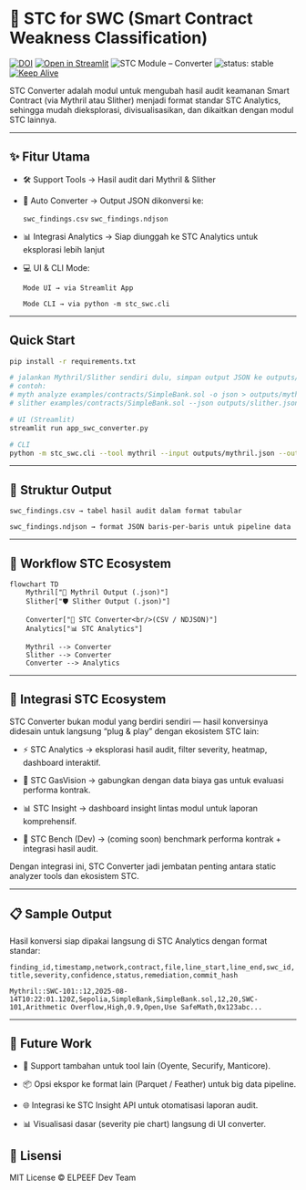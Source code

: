 # 🔐 STC for SWC (Smart Contract Weakness Classification)

[![DOI](https://zenodo.org/badge/DOI/10.5281/zenodo.16888878.svg)](https://doi.org/10.5281/zenodo.16888878)
[![Open in Streamlit](https://static.streamlit.io/badges/streamlit_badge_black_white.svg)](https://stc-converter.streamlit.app/)
![STC Module – Converter](https://img.shields.io/badge/STC%20Module-Converter-orange)
![status: stable](https://img.shields.io/badge/status-stable-brightgreen)
[![Keep Alive](https://github.com/mrbrightsides/stc-swc/actions/workflows/ping.yml/badge.svg)](https://github.com/mrbrightsides/stc-swc/actions/workflows/ping.yml)

STC Converter adalah modul untuk mengubah hasil audit keamanan Smart Contract (via Mythril atau Slither) menjadi format standar STC Analytics, sehingga mudah dieksplorasi, divisualisasikan, dan dikaitkan dengan modul STC lainnya.

---

## ✨ Fitur Utama

- 🛠 Support Tools → Hasil audit dari Mythril & Slither

- 🔄 Auto Converter → Output JSON dikonversi ke:

  `swc_findings.csv`
  `swc_findings.ndjson`

- 📊 Integrasi Analytics → Siap diunggah ke STC Analytics untuk eksplorasi lebih lanjut

- 💻 UI & CLI Mode:

  `Mode UI → via Streamlit App`

  `Mode CLI → via python -m stc_swc.cli`

---

## Quick Start

```bash
pip install -r requirements.txt

# jalankan Mythril/Slither sendiri dulu, simpan output JSON ke outputs/
# contoh:
# myth analyze examples/contracts/SimpleBank.sol -o json > outputs/mythril.json
# slither examples/contracts/SimpleBank.sol --json outputs/slither.json

# UI (Streamlit)
streamlit run app_swc_converter.py

# CLI
python -m stc_swc.cli --tool mythril --input outputs/mythril.json --out-dir outputs
```

---

## 📂 Struktur Output

  `swc_findings.csv → tabel hasil audit dalam format tabular`

  `swc_findings.ndjson → format JSON baris-per-baris untuk pipeline data`

---

## 🔗 Workflow STC Ecosystem

```mermaid
flowchart TD
    Mythril["🧠 Mythril Output (.json)"]
    Slither["🛡 Slither Output (.json)"]

    Converter["🔄 STC Converter<br/>(CSV / NDJSON)"]
    Analytics["📊 STC Analytics"]

    Mythril --> Converter
    Slither --> Converter
    Converter --> Analytics
```

---

## 🔗 Integrasi STC Ecosystem

STC Converter bukan modul yang berdiri sendiri — hasil konversinya didesain untuk langsung “plug & play” dengan ekosistem STC lain:

- ⚡ STC Analytics → eksplorasi hasil audit, filter severity, heatmap, dashboard interaktif.

- 💸 STC GasVision → gabungkan dengan data biaya gas untuk evaluasi performa kontrak.

- 📊 STC Insight → dashboard insight lintas modul untuk laporan komprehensif.

- 🧪 STC Bench (Dev) → (coming soon) benchmark performa kontrak + integrasi hasil audit.

Dengan integrasi ini, STC Converter jadi jembatan penting antara static analyzer tools dan ekosistem STC.

---

## 📋 Sample Output

Hasil konversi siap dipakai langsung di STC Analytics dengan format standar:

  `finding_id,timestamp,network,contract,file,line_start,line_end,swc_id,title,severity,confidence,status,remediation,commit_hash`
  
  `Mythril::SWC-101::12,2025-08-14T10:22:01.120Z,Sepolia,SimpleBank,SimpleBank.sol,12,20,SWC-101,Arithmetic Overflow,High,0.9,Open,Use SafeMath,0x123abc...`

---

## 🚀 Future Work

- 🔄 Support tambahan untuk tool lain (Oyente, Securify, Manticore).

- 📦 Opsi ekspor ke format lain (Parquet / Feather) untuk big data pipeline.

- 🌐 Integrasi ke STC Insight API untuk otomatisasi laporan audit.

- 📊 Visualisasi dasar (severity pie chart) langsung di UI converter.

## 📜 Lisensi

MIT License © ELPEEF Dev Team
